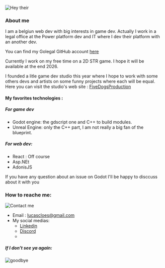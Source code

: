 ![Hey their](https://media2.giphy.com/media/v1.Y2lkPTc5MGI3NjExNHBtM3l5Z2lvZ25qZ3M5dnY3ZzIxbjJzanNwenU2cXEyaXZrbjd1YSZlcD12MV9pbnRlcm5hbF9naWZfYnlfaWQmY3Q9Zw/S2IfEQqgWc0AH4r6Al/giphy.gif)
### About me
I am a belgiun web dev with big interests in game dev. Actually I work in a legal office at the Power platform dev and IT where I dev their platform with an another dev. 

You can find my Golegal GitHub account [here](https://www.github.com/LucasGL-png) 

Currently I work on my free time on a 2D STR game. I hope it will be available at the end 2026.

I founded a litle game dev studio this year where I hope to work with some others devs and artists on some funny projects where each will be equal.
Here you can visit the studio's web site : [FiveDogsProduction](https://www.fivedogsproduction.be)

#### My favorites technologies :
##### For game dev
  - Godot engine: the gdscript one and C++ to build modules.
  - Unreal Engine: only the C++ part, I am not really a big fan of the blueprint.

##### For web dev:
  - React : Off course
  - Asp.NEt
  - AdonisJS

If you have any question about an issue on Godot I'll be happy to disccuss about it with you

### How to reache me:
![Contact me](https://media3.giphy.com/media/v1.Y2lkPTc5MGI3NjExcWw0eHltcWo4a2Y2bmo1NWljdXYybGZkZ3lzaDUwYjRjM3R4NG1kMiZlcD12MV9pbnRlcm5hbF9naWZfYnlfaWQmY3Q9Zw/UwrdbvJz1CNck/giphy.gif)
- Email : lucascloes@gmail.com
- My social medias:
    - [Linkedin](https://www.linkedin.com/in/cloeslucas/)
    - [Discord](https://discord.com/channels/cloeslucas)
    - 
##### If I don't see ya again:
![goodbye](https://media3.giphy.com/media/v1.Y2lkPTc5MGI3NjExNHAzeTVneHJ6cGcxeTlnd2R5MGYyYzg0bWFxejFldmJ6N3UyaHdiZCZlcD12MV9pbnRlcm5hbF9naWZfYnlfaWQmY3Q9Zw/dRvEZLV0ORAmHT1L5u/giphy.gif)

